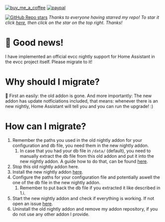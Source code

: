 [![buy_me_a_coffee](https://img.shields.io/badge/If%20you%20like%20it-Buy%20me%20a%20coffee-yellow.svg?style=for-the-badge)](https://www.buymeacoffee.com/dirkmaucher)
[![paypal](https://img.shields.io/badge/If%20you%20like%20it-PayPal%20Me-blue.svg?style=for-the-badge)](https://paypal.me/dirkmaucher)

[![GitHub Repo stars](https://img.shields.io/github/stars/dm82m/hassio-addons?style=flat)](https://github.com/dm82m/hassio-addons/stargazers) _Thanks to everyone having starred my repo! To star it click [here](https://github.com/dm82m/hassio-addons), then click on the star on the top right. Thanks!_

# :tada: Good news!
I have implemented an official evcc nightly support for Home Assistant in the evcc project itself. Please migrate to it!

# Why should I migrate?

:rocket: First an easily: the old addon is gone. And more importantly: The new addon has update notficiations included, that means: whenever there is an new nightly, Home Assistant will tell you and you can run the upgrade! :)

# How can I migrate?
1. Remember the paths you used in the old nightly addon for your configuration and db file, you need them in the new nightly addon.
   1. In case that you had your db file in `/data/` (default), you need to manually extract the db file from this old addon and put it into the new nightly addon. A guide how to do that, can be found [here](https://docs.evcc.io/en/docs/installation/home-assistant#how-do-i-access-the-evcc-database).
2. Stop this old nightly addon here.
3. Install the new nightly addon [here](https://docs.evcc.io/en/docs/installation/home-assistant#installation).
4. Configure the paths for your configuration file and potentially aswell the one of the db file in the new nightly addon.
   1. Remember to put back the db file if you extracted it like described in 1.i.
5. Start the new nightly addon and check if everything is working. If not open an issue [here](https://github.com/evcc-io/hassio-addon/issues/new).
6. Uninstall the old nightly addon and remove my addon repository, if you do not use any other addon I provide.

<!--

Notes to developers after forking or using the github template feature:
- While developing comment out the 'image' key from 'example/config.yaml' to make the supervisor build the addon
  - Remember to put this back when pushing up your changes.
- When you merge to the 'main' branch of your repository a new build will be triggered.
  - Make sure you adjust the 'version' key in 'example/config.yaml' when you do that.
  - Make sure you update 'example/CHANGELOG.md' when you do that.
  - The first time this runs you might need to adjust the image configuration on github container registry to make it public
- Adjust the 'image' key in 'example/config.yaml' so it points to your username instead of 'home-assistant'.
  - This is where the build images will be published to.
- Rename the example directory.
  - The 'slug' key in 'example/config.yaml' should match the directory name.
- Adjust all keys/url's that points to 'home-assistant' to now point to your user/fork.
- Share your repository on the forums https://community.home-assistant.io/c/projects/9
- Do awesome stuff!
 -->
